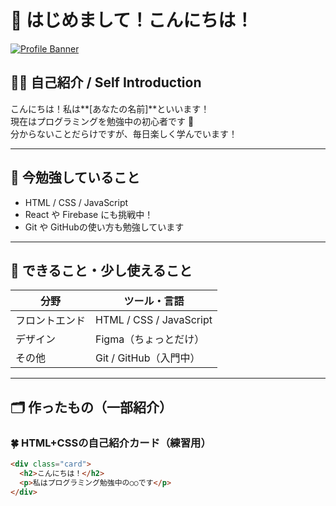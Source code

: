 # 👋 はじめまして！こんにちは！

[![Profile Banner](https://img.shields.io/badge/Welcome-My%20GitHub%20Profile-blueviolet?style=flat-square&logo=github)](https://github.com/sora285)

## 🧑‍💻 自己紹介 / Self Introduction

こんにちは！私は**[あなたの名前]**といいます！  
現在はプログラミングを勉強中の初心者です 🐣  
分からないことだらけですが、毎日楽しく学んでいます！

---

## 🌱 今勉強していること
- HTML / CSS / JavaScript
- React や Firebase にも挑戦中！
- Git や GitHubの使い方も勉強しています

---

## 🔧 できること・少し使えること
| 分野 | ツール・言語 |
|------|---------------|
| フロントエンド | HTML / CSS / JavaScript |
| デザイン | Figma（ちょっとだけ） |
| その他 | Git / GitHub（入門中） |

---

## 🗂 作ったもの（一部紹介）
### 🍀 HTML+CSSの自己紹介カード（練習用）
```html
<div class="card">
  <h2>こんにちは！</h2>
  <p>私はプログラミング勉強中の○○です</p>
</div>
